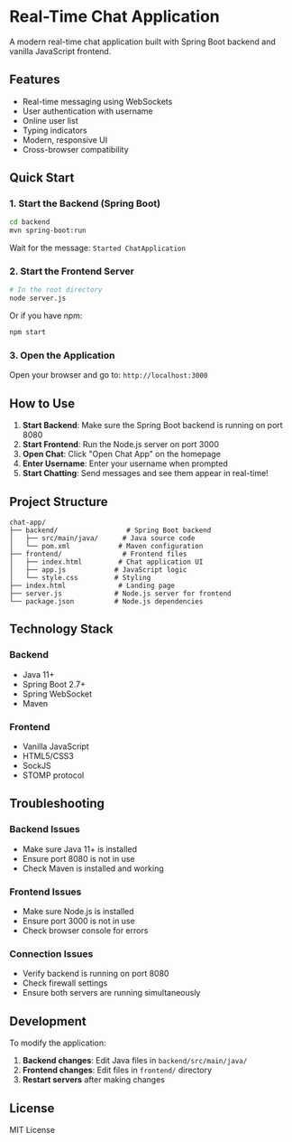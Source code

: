 # Real-Time Chat Application

A modern real-time chat application built with Spring Boot backend and vanilla JavaScript frontend.

## Features

- Real-time messaging using WebSockets
- User authentication with username
- Online user list
- Typing indicators
- Modern, responsive UI
- Cross-browser compatibility

## Quick Start

### 1. Start the Backend (Spring Boot)

```bash
cd backend
mvn spring-boot:run
```

Wait for the message: `Started ChatApplication`

### 2. Start the Frontend Server

```bash
# In the root directory
node server.js
```

Or if you have npm:
```bash
npm start
```

### 3. Open the Application

Open your browser and go to: `http://localhost:3000`

## How to Use

1. **Start Backend**: Make sure the Spring Boot backend is running on port 8080
2. **Start Frontend**: Run the Node.js server on port 3000
3. **Open Chat**: Click "Open Chat App" on the homepage
4. **Enter Username**: Enter your username when prompted
5. **Start Chatting**: Send messages and see them appear in real-time!

## Project Structure

```
chat-app/
├── backend/                 # Spring Boot backend
│   ├── src/main/java/      # Java source code
│   └── pom.xml            # Maven configuration
├── frontend/               # Frontend files
│   ├── index.html         # Chat application UI
│   ├── app.js            # JavaScript logic
│   └── style.css         # Styling
├── index.html             # Landing page
├── server.js             # Node.js server for frontend
└── package.json          # Node.js dependencies
```

## Technology Stack

### Backend
- Java 11+
- Spring Boot 2.7+
- Spring WebSocket
- Maven

### Frontend
- Vanilla JavaScript
- HTML5/CSS3
- SockJS
- STOMP protocol

## Troubleshooting

### Backend Issues
- Make sure Java 11+ is installed
- Ensure port 8080 is not in use
- Check Maven is installed and working

### Frontend Issues
- Make sure Node.js is installed
- Ensure port 3000 is not in use
- Check browser console for errors

### Connection Issues
- Verify backend is running on port 8080
- Check firewall settings
- Ensure both servers are running simultaneously

## Development

To modify the application:

1. **Backend changes**: Edit Java files in `backend/src/main/java/`
2. **Frontend changes**: Edit files in `frontend/` directory
3. **Restart servers** after making changes

## License

MIT License



